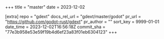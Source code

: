+++
title = "master"
date = 2023-12-02

[extra]
repo = "gdext"
docs_rel_url = "gdext/master/godot"
pr_url = "https://github.com/godot-rust/gdext"
pr_author = ""
sort_key = 9999-01-01
date_time = 2023-12-02T16:56:18Z
commit_sha = "77e3b958e53e59f19b4d6ef23a83f01eb6304123"
+++


